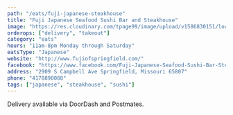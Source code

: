 ```yaml
---
path: "/eats/fuji-japanese-steakhouse"
title: "Fuji Japanese Seafood Sushi Bar and Steakhouse"
image: "https://res.cloudinary.com/tpage99/image/upload/v1586830151/local417eats/local417eatslogo.png"
orderops: ["delivery", "takeout"]
category: "eats"
hours: "11am-8pm Monday through Saturday"
eatsType: "Japanese"
website: "http://www.fujiofspringfield.com/"
facebook: "https://www.facebook.com/Fuji-Japanese-Seafood-Sushi-Bar-Steak-House-113961075301519"
address: "2909 S Campbell Ave Springfield, Missouri 65807"
phone: "4178890088"
tags: ["japanese", "steakhouse", "sushi"]
---
```


Delivery available via DoorDash and Postmates.
